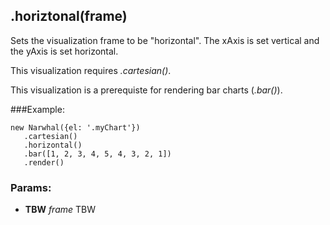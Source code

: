 

## .horiztonal(frame)

Sets the visualization frame to be "horizontal".
The xAxis is set vertical and the yAxis is set horizontal.

This visualization requires *.cartesian()*.

This visualization is a prerequiste for rendering bar charts (*.bar()*).

###Example:

    new Narwhal({el: '.myChart'})
       .cartesian()
       .horizontal()
       .bar([1, 2, 3, 4, 5, 4, 3, 2, 1])
       .render()

### Params:

* **TBW** *frame* TBW

